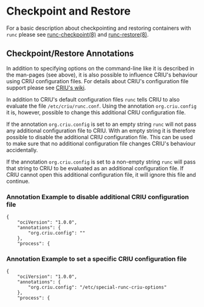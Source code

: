 # Checkpoint and Restore #

For a basic description about checkpointing and restoring containers with
`runc` please see [runc-checkpoint(8)](../man/runc-checkpoint.8.md) and
[runc-restore(8)](../man/runc-restore.8.md).

## Checkpoint/Restore Annotations ##

In addition to specifying options on the command-line like it is described
in the man-pages (see above), it is also possible to influence CRIU's
behaviour using CRIU configuration files. For details about CRIU's
configuration file support please see [CRIU's wiki](https://criu.org/Configuration_files).

In addition to CRIU's default configuration files `runc` tells CRIU to
also evaluate the file `/etc/criu/runc.conf`. Using the annotation
`org.criu.config` it is, however, possible to change this additional
CRIU configuration file.

If the annotation `org.criu.config` is set to an empty string `runc`
will not pass any additional configuration file to CRIU. With an empty
string it is therefore possible to disable the additional CRIU configuration
file. This can be used to make sure that no additional configuration file
changes CRIU's behaviour accidentally.

If the annotation `org.criu.config` is set to a non-empty string `runc` will
pass that string to CRIU to be evaluated as an additional configuration file.
If CRIU cannot open this additional configuration file, it will ignore this
file and continue.

### Annotation Example to disable additional CRIU configuration file ###

```
{
	"ociVersion": "1.0.0",
	"annotations": {
		"org.criu.config": ""
	},
	"process": {
```

### Annotation Example to set a specific CRIU configuration file ###

```
{
	"ociVersion": "1.0.0",
	"annotations": {
		"org.criu.config": "/etc/special-runc-criu-options"
	},
	"process": {
```
